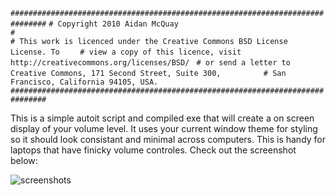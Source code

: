 `##############################################################################`
`# Copyright 2010 Aidan McQuay                                                 `
`#                                                                             `
`# This work is licenced under the Creative Commons BSD License License. To    `
`# view a copy of this licence, visit http://creativecommons.org/licenses/BSD/ `
`# or send a letter to Creative Commons, 171 Second Street, Suite 300,         `
`# San Francisco, California 94105, USA.                                       `
`##############################################################################`

This is a simple autoit script and compiled exe that will create a on screen display of your volume level.  It uses your current window theme for styling so it should look consistant and minimal across computers.  This is handy for laptops that have finicky volume controles.  Check out the screenshot below:

![screenshots](http://floatsolutions.net/docs/simpleosd-new.gif)